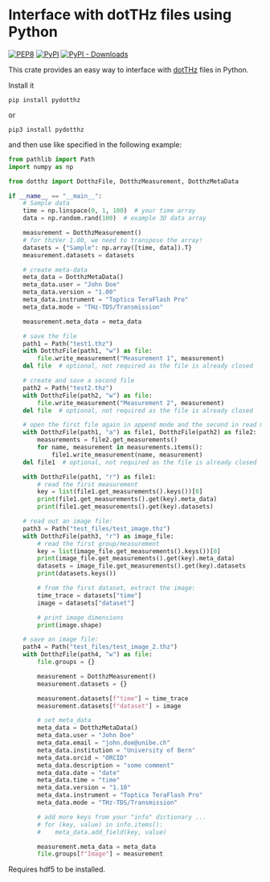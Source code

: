 # Interface with dotTHz files using Python
[![PEP8](https://github.com/dotTHzTAG/pydotthz/actions/workflows/format.yml/badge.svg)](https://github.com/dotTHzTAG/pydotthz/actions/workflows/format.yml)
[![PyPI](https://img.shields.io/pypi/v/pydotthz?label=pypi%20package)](https://pypi.org/project/pydotthz/)
[![PyPI - Downloads](https://img.shields.io/pypi/dm/pydotthz)](https://pypi.org/project/pydotthz/)

This crate provides an easy way to interface with [dotTHz](https://github.com/dotTHzTAG) files in Python.

Install it

```shell
pip install pydotthz
```
or
```shell
pip3 install pydotthz
```

and then use like specified in the following example:

```python
from pathlib import Path
import numpy as np

from dotthz import DotthzFile, DotthzMeasurement, DotthzMetaData

if __name__ == "__main__":
    # Sample data
    time = np.linspace(0, 1, 100)  # your time array
    data = np.random.rand(100)  # example 3D data array

    measurement = DotthzMeasurement()
    # for thzVer 1.00, we need to transpose the array!
    datasets = {"Sample": np.array([time, data]).T}
    measurement.datasets = datasets

    # create meta-data
    meta_data = DotthzMetaData()
    meta_data.user = "John Doe"
    meta_data.version = "1.00"
    meta_data.instrument = "Toptica TeraFlash Pro"
    meta_data.mode = "THz-TDS/Transmission"

    measurement.meta_data = meta_data

    # save the file
    path1 = Path("test1.thz")
    with DotthzFile(path1, "w") as file:
        file.write_measurement("Measurement 1", measurement)
    del file  # optional, not required as the file is already closed

    # create and save a second file
    path2 = Path("test2.thz")
    with DotthzFile(path2, "w") as file:
        file.write_measurement("Measurement 2", measurement)
    del file  # optional, not required as the file is already closed

    # open the first file again in append mode and the second in read mode
    with DotthzFile(path1, "a") as file1, DotthzFile(path2) as file2:
        measurements = file2.get_measurements()
        for name, measurement in measurements.items():
            file1.write_measurement(name, measurement)
    del file1  # optional, not required as the file is already closed

    with DotthzFile(path1, "r") as file1:
        # read the first measurement
        key = list(file1.get_measurements().keys())[0]
        print(file1.get_measurements().get(key).meta_data)
        print(file1.get_measurements().get(key).datasets)

    # read out an image file:
    path3 = Path("test_files/test_image.thz")
    with DotthzFile(path3, "r") as image_file:
        # read the first group/measurement
        key = list(image_file.get_measurements().keys())[0]
        print(image_file.get_measurements().get(key).meta_data)
        datasets = image_file.get_measurements().get(key).datasets
        print(datasets.keys())

        # from the first dataset, extract the image:
        time_trace = datasets["time"]
        image = datasets["dataset"]

        # print image dimensions
        print(image.shape)

    # save an image file:
    path4 = Path("test_files/test_image_2.thz")
    with DotthzFile(path4, "w") as file:
        file.groups = {}

        measurement = DotthzMeasurement()
        measurement.datasets = {}

        measurement.datasets[f"time"] = time_trace
        measurement.datasets[f"dataset"] = image

        # set meta_data
        meta_data = DotthzMetaData()
        meta_data.user = "John Doe"
        meta_data.email = "john.doe@unibe.ch"
        meta_data.institution = "University of Bern"
        meta_data.orcid = "ORCID"
        meta_data.description = "some comment"
        meta_data.date = "date"
        meta_data.time = "time"
        meta_data.version = "1.10"
        meta_data.instrument = "Toptica TeraFlash Pro"
        meta_data.mode = "THz-TDS/Transmission"

        # add more keys from your "info" dictionary ...
        # for (key, value) in info.items():
        #    meta_data.add_field(key, value)

        measurement.meta_data = meta_data
        file.groups[f"Image"] = measurement

```
Requires hdf5 to be installed.
